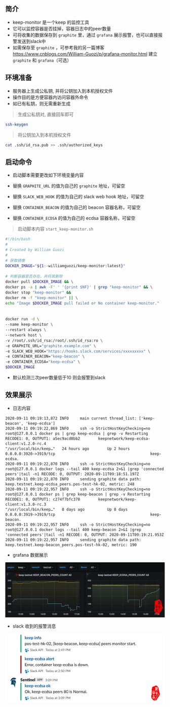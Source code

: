 ## 简介
* keep-monitor 是一个keep 的监控工具
* 它可以监控容器是否挂掉，容器日志中的peer数量
* 可将收集的数据保存到 `graphite` 里，通过 `grafana` 展示报警，也可以直接报警发送到slack中
* 如需保存至 `graphite` ，可参考我的另一篇博客 <https://www.cnblogs.com/William-Guozi/p/grafana-monitor.html> 建立 `graphite` 和 `grafana`（可选）


## 环境准备

* 服务器上生成公私钥, 并将公钥加入到本机授权文件
* 操作目的是方便容器内访问容器外命令
* 如已有私钥，则无需重新生成

> 生成公私钥对, 直接回车即可

```bash
ssh-keygen
```

> 将公钥加入到本机授权文件

```bash
cat .ssh/id_rsa.pub >> .ssh/authorized_keys
```


## 启动命令

* 启动脚本需要更改如下环境变量内容

* 替换 `GRAPHITE_URL` 的值为自己的 `graphite` 地址，可留空
* 替换 `SLACK_WEB_HOOK` 的值为自己的 slack web hook 地址，可留空
* 替换 `CONTAINER_BEACON` 的值为自己的 beacon 容器名称，可留空
* 替换 `CONTAINER_ECDSA` 的值为自己的 ecdsa 容器名称，可留空

> 启动脚本内容 `start_keep-monitor.sh`
```bash
#!/bin/bash
#
# Created by William Guozi
#
# 获取镜像
DOCKER_IMAGE="${1:-williamguozi/keep-monitor:latest}"

# 判断容器是否存在，并将其删除
docker pull $DOCKER_IMAGE && \
docker ps -a | awk -F' ' '{print $NF}' | grep "keep-monitor" && \
docker stop "keep-monitor" &&
docker rm -f "keep-monitor" || \
echo "Image $DOCKER_IMAGE pull failed or No container keep-monitor."


docker run -d \
--name keep-monitor \
--restart always \
--network host \
-v /root/.ssh/id_rsa:/root/.ssh/id_rsa:ro \
-e GRAPHITE_URL="graphite.example.com" \
-e SLACK_WEB_HOOK="https://hooks.slack.com/services/xxxxxxxxx" \
-e CONTAINER_BEACON="keep-beacon" \
-e CONTAINER_ECDSA="keep-ecdsa" \
$DOCKER_IMAGE
```
* 默认检测三次peer数量低于10 则会报警到slack

## 效果展示
* 日志内容
```
2020-09-11 09:19:13,872 INFO     main current thread_list: ['keep-beacon', 'keep-ecdsa']
2020-09-11 09:19:22,869 INFO     ssh -o StrictHostKeyChecking=no root@127.0.0.1 docker ps | grep keep-ecdsa | grep -v Restarting RECODE1: 0, OUTPUT1: a5ec9acd0bb2        keepnetwork/keep-ecdsa-client:v1.2.0-rc.4                               "/usr/local/bin/keep…"   24 hours ago        Up 2 hours          0.0.0.0:3920->3919/tcp                                          keep-ecdsa.
2020-09-11 09:19:22,870 INFO     ssh -o StrictHostKeyChecking=no root@127.0.0.1 docker logs --tail 400 keep-ecdsa 2>&1 |grep 'connected peers'|tail -n1 RECODE: 0, OUTPUT: 2020-09-11T09:18:51.197Z
2020-09-11 09:19:22,870 INFO     sending graphite data path: keep.testnet.keep-ecdsa_peers.pos-test-hk-02, metric: 248
2020-09-11 09:19:22,957 INFO     ssh -o StrictHostKeyChecking=no root@127.0.0.1 docker ps | grep keep-beacon | grep -v Restarting RECODE1: 0, OUTPUT1: c274f7bfc378        keepnetwork/keep-client:v1.3.0-rc.3                                     "/usr/local/bin/keep…"   8 days ago          Up 8 days           0.0.0.0:3919->3919/tcp                                          keep-beacon.
2020-09-11 09:19:22,957 INFO     ssh -o StrictHostKeyChecking=no root@127.0.0.1 docker logs --tail 400 keep-beacon 2>&1 |grep 'connected peers'|tail -n1 RECODE: 0, OUTPUT: 2020-09-11T09:19:21.953Z
2020-09-11 09:19:22,957 INFO     sending graphite data path: keep.testnet.keep-beacon_peers.pos-test-hk-02, metric: 190
```
* grafana 数据展示

![img-w500](/images/202009111728.png)


* slack 收到的报警消息

![img-w500](/images/202009111726.png)
